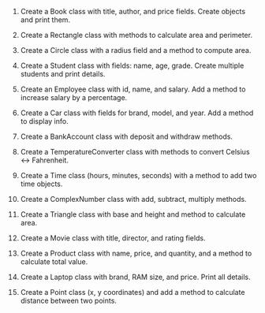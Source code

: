 1. Create a Book class with title, author, and price fields. Create objects and print them.

2. Create a Rectangle class with methods to calculate area and perimeter.

3. Create a Circle class with a radius field and a method to compute area.

4. Create a Student class with fields: name, age, grade. Create multiple students and print details.

5. Create an Employee class with id, name, and salary. Add a method to increase salary by a percentage.

6. Create a Car class with fields for brand, model, and year. Add a method to display info.

7. Create a BankAccount class with deposit and withdraw methods.

8. Create a TemperatureConverter class with methods to convert Celsius ↔ Fahrenheit.

9. Create a Time class (hours, minutes, seconds) with a method to add two time objects.

10. Create a ComplexNumber class with add, subtract, multiply methods.

11. Create a Triangle class with base and height and method to calculate area.

12. Create a Movie class with title, director, and rating fields.

13. Create a Product class with name, price, and quantity, and a method to calculate total value.

14. Create a Laptop class with brand, RAM size, and price. Print all details.

15. Create a Point class (x, y coordinates) and add a method to calculate distance between two points.
